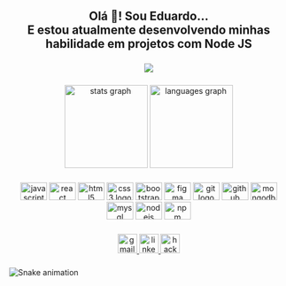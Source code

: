 <h2 align="center">Olá 👋! Sou Eduardo...<br>E estou atualmente desenvolvendo minhas habilidade em projetos com Node JS</h2>

###

<div align="center">
  <img src="https://profile-counter.glitch.me/educrds/count.svg?"  />
</div>

###

<div align="center">
  <img src="https://github-readme-stats.vercel.app/api?hide_title=true&hide_rank=false&show_icons=true&include_all_commits=true&count_private=true&disable_animations=false&theme=dracula&locale=pt-br&hide_border=true&username=educrds" height="150" alt="stats graph"  />
  <img src="https://github-readme-stats.vercel.app/api/top-langs?locale=pt-br&hide_title=false&layout=compact&card_width=320&langs_count=6&theme=dracula&hide_border=true&username=educrds" height="150" alt="languages graph"  />
</div>

###

<div align="center">
  <img src="https://cdn.jsdelivr.net/gh/devicons/devicon/icons/javascript/javascript-original.svg" height="32" width="48" alt="javascript logo"  />
  <img src="https://cdn.jsdelivr.net/gh/devicons/devicon/icons/react/react-original.svg" height="32" width="48" alt="react logo"  />
  <img src="https://cdn.jsdelivr.net/gh/devicons/devicon/icons/html5/html5-original.svg" height="32" width="48" alt="html5 logo"  />
  <img src="https://cdn.jsdelivr.net/gh/devicons/devicon/icons/css3/css3-original.svg" height="32" width="48" alt="css3 logo"  />
  <img src="https://cdn.jsdelivr.net/gh/devicons/devicon/icons/bootstrap/bootstrap-original.svg" height="32" width="48" alt="bootstrap logo"  />
  <img src="https://cdn.jsdelivr.net/gh/devicons/devicon/icons/figma/figma-original.svg" height="32" width="48" alt="figma logo"  />
  <img src="https://cdn.jsdelivr.net/gh/devicons/devicon/icons/git/git-original.svg" height="32" width="48" alt="git logo"  />
  <img src="https://cdn.jsdelivr.net/gh/devicons/devicon/icons/github/github-original.svg" height="32" width="48" alt="github logo"  />
  <img src="https://cdn.jsdelivr.net/gh/devicons/devicon/icons/mongodb/mongodb-original.svg" height="32" width="48" alt="mongodb logo"  />
  <img src="https://cdn.jsdelivr.net/gh/devicons/devicon/icons/mysql/mysql-original.svg" height="32" width="48" alt="mysql logo"  />
  <img src="https://cdn.jsdelivr.net/gh/devicons/devicon/icons/nodejs/nodejs-original.svg" height="32" width="48" alt="nodejs logo"  />
  <img src="https://cdn.jsdelivr.net/gh/devicons/devicon/icons/npm/npm-original-wordmark.svg" height="32" width="48" alt="npm logo"  />
</div>

###

<div align="center">
  <a href="mailto:eduardocardoso1039@gmail.com" target="_blank">
    <img src="https://img.shields.io/static/v1?message=Gmail&logo=gmail&label=&color=D14836&logoColor=white&labelColor=&style=for-the-badge" height="35" alt="gmail logo"  />
  </a>
  <a href="https://www.linkedin.com/in/eduardocrds" target="_blank">
    <img src="https://img.shields.io/static/v1?message=LinkedIn&logo=linkedin&label=&color=0077B5&logoColor=white&labelColor=&style=for-the-badge" height="35" alt="linkedin logo"  />
  </a>
  <a href="https://www.hackerrank.com/eduardocardoso11?hr_r=1" target="_blank">
    <img src="https://img.shields.io/static/v1?message=Hacker Rank&logo=hackerrank&label=&color=2EC866&logoColor=&labelColor=&style=for-the-badge" height="35" alt="hackerrank logo"  />
  </a>
</div>

###

<img src="https://raw.githubusercontent.com/educrds/educrds/blob/output/snake.svg" alt="Snake animation" />

###
